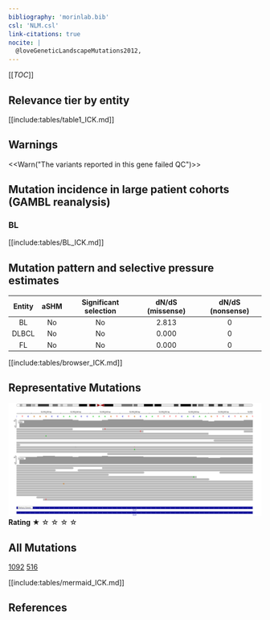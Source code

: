 ```yaml
---
bibliography: 'morinlab.bib'
csl: 'NLM.csl'
link-citations: true
nocite: |
  @loveGeneticLandscapeMutations2012, 
---
```

[[_TOC_]]



## Relevance tier by entity

[[include:tables/table1_ICK.md]]

## Warnings

<<Warn("The variants reported in this gene failed QC")>>

## Mutation incidence in large patient cohorts (GAMBL reanalysis)

### BL
[[include:tables/BL_ICK.md]]

## Mutation pattern and selective pressure estimates

|Entity|aSHM|Significant selection|dN/dS (missense)|dN/dS (nonsense)|
|:------:|:----:|:---------------------:|:----------------:|:----------------:|
|BL    |No  |No                   |2.813           |0               |
|DLBCL |No  |No                   |0.000           |0               |
|FL    |No  |No                   |0.000           |0               |




[[include:tables/browser_ICK.md]]


<!-- ORIGIN: loveGeneticLandscapeMutations2012 -->
<!-- BL: loveGeneticLandscapeMutations2012 -->

## Representative Mutations

![](primary/Love_ICK.svg)
**Rating**
&starf; &star; &star; &star; &star;


## All Mutations

[1092](https://www.bcgsc.ca/downloads/morinlab/GAMBL/Love/1092_reports.html)
[516](https://www.bcgsc.ca/downloads/morinlab/GAMBL/Love/516_reports.html)

[[include:tables/mermaid_ICK.md]]

## References

